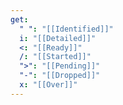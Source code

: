 ```yaml
---
get:
  " ": "[[Identified]]"
  i: "[[Detailed]]"
  <: "[[Ready]]"
  /: "[[Started]]"
  ">": "[[Pending]]"
  "-": "[[Dropped]]"
  x: "[[Over]]"
---
```

